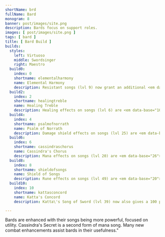 ```yaml
---
shortName: brd
fullName: Bard
monogram: 8
banner: post/images/site.png
description: Bards focus on support roles.
images: [ post/images/site.png ]
tags: [ bard ]
title: [ Bard Build ]
builds:
  styles:
    left: Virtuoso
    middle: Swordsinger
    right: Maestro
  build0:
    index: 0
    shortname: elementalharmony
    name: Elemental Harmony
    description: Resistant songs (lvl 9) now grant an additional <em data-base="10">10</em> resistance to each resistance type<span class="perLevel"> per rank</span>
  build2:
    index: 2
    shortname: healingtreble
    name: Healing Treble
    description: Healing effects on songs (lvl 6) are <em data-base="10">10</em>% more effective<span class="perLevel"> per rank</span>.
  build4:
    index: 4
    shortname: psalmofnorrath
    name: Psalm of Norrath
    description: Damage shield effects on songs (lvl 25) are <em data-base="20">20</em>% more effective<span class="perLevel"> per rank</span>.'
  build6:
    index: 6
    shortname: cassindraschorus
    name: Cassindra's Chorus
    description: Mana effects on songs (lvl 20) are <em data-base="26">26</em>% more effective<span class="perLevel"> per rank</span>.
  build8:
    index: 8
    shortname: shieldofsongs
    name: Shield of Songs
    description: Rune effects on songs (lvl 49) are <em data-base="20">20</em>% more effective<span class="perLevel"> per rank</span>.
  build10:
    index: 10
    shortname: kattasconcord
    name: Katta's Concord
    description: Katta\'s Song of Sword (lvl 39) now also gives a 100 proc chance to those with the buff that deals (level * <em data-base="0.4">0.4</em>) damage<span class="perLevel"> per rank</span>.

---
```

Bards are enhanced with their songs being more powerful, focused on utility.
Cassindra's Secret is a second form of mana song.
Many new combat enhancements assist bards in their usefulness."